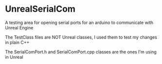 # UnrealSerialCom
A testing area for opening serial ports for an arduino to communicate with Unreal Engine

The TestClass files are NOT Unreal classes, I used them to test my changes in plain C++

The SerialComPort.h and SerialComPort.cpp classes are the ones I'm using in Unreal
